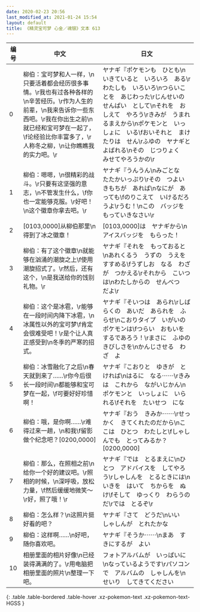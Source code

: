 ```yaml
---
date: 2020-02-23 20:56
last_modified_at: 2021-01-24 15:54
layout: default
title: 《精灵宝可梦 心金／魂银》文本 613
---
```

| 编号 | 中文 | 日文 |
| ---- | ---- | ---- |
| 0 | 柳伯：宝可梦和人一样，\n只要活着都会经历很多事情。\r我也有过各种各样的\n辛苦经历。\r作为人生的前辈，\n我来告诉你一些东西吧。\r我在你出生之前\n就已经和宝可梦在一起了，\f论经验比你丰富多了，\r人称冬之柳，\n让你瞧瞧我的实力吧。\r | ヤナギ『ポケモンも　ひとも\nいきていると　いろいろ　ある\rわたしも　いろいろ\nつらいことを　あじわった\rじんせいの　せんぱい　として\nそれを　おしえて　やろう\rきみが　うまれるまえから\nポケモンと　いっしょに　いる\fおいそれと　まけたりは　せん\rふゆの　ヤナギと　よばれる\nその　じつりょく　みせてやろうかの\r |
| 1 | 柳伯：嗯嗯，\n很精彩的战斗。\r只要有这坚强的意志，\n不管发生什么，\f你也一定能够克服。\r好吧！\n这个徽章你拿去吧。\r | ヤナギ『うんうん\nみごとな　たたかいっぷり\rその　つよい　きもちが　あれば\nなにが　あっても\fのりこえて　いけるだろうよ\rうむ！\nこの　バッジを　もっていきなさい\r |
| 2 | [0103,0000]从柳伯那里\n得到了冰之徽章！ | [0103,0000]は　ヤナギから\nアイスバッジを　もらった！ |
| 3 | 柳伯：有了这个徽章\n就能够在汹涌的潮旋之上\f使用潮旋招式了。\r然后，还有这个，\n是我送给你的饯别礼物。\r | ヤナギ『それを　もっておると\nあれくるう　うずの　うえを　すすめる\fうずしお　なる　わざが　つかえる\rそれから　こいつは\nわたしからの　せんべつ　だよ\r |
| 4 | 柳伯：这个是冰雹，\r能够在一段时间内降下冰雹，\n冰属性以外的宝可梦\f肯定会很难受吧！\r是个让人真正感受到\n冬季的严寒的招式。 | ヤナギ『そいつは　あられ\rしばらくの　あいだ　あられを　ふらせ\nこおりタイプ　いがいの　ポケモンは\fつらい　おもいを　するであろう！\rまさに　ふゆの　きびしさを\nかんじさせる　わざ　よ |
| 5 | 柳伯：冰雪融化了之后\n春天就到来了……\r你今后很长一段时间\n都能够和宝可梦在一起，\f可要好好珍惜啊！ | ヤナギ『こおりと　ゆきが　とければ\nはるに　なる⋯⋯\rきみは　これから　ながいじかん\nポケモンと　いっしょに　いられる\fそれを　たいせつ　にな |
| 6 | 柳伯：哦，是你啊……\r难得过来一趟，\n和我\f留影做个纪念吧？[0200,0000] | ヤナギ『おう　きみか⋯⋯\rせっかく　きてくれたのだから\nここは　ひとつ　わたしと\fしゃしんでも　とってみるか？[0200,0000] |
| 7 | 柳伯：那么，在照相之前\n给你一个好的建议吧。\r照相的时候，\n深呼吸，放松力量，\f然后缓缓地微笑～\r好，照了哦！\r | ヤナギ『では　とるまえに\nひとつ　アドバイスを　してやろう\rしゃしんを　とるときには\nいきを　はいて　ちからを　ぬけ\fそして　ゆっくり　わらうのだ\rでは　とるぞ\r |
| 8 | 柳伯：怎么样？\n这照片挺好看的吧？ | ヤナギ『さて　どうだ\nいい　しゃしんが　とれたかな |
| 9 | 柳伯：这样啊……\n好吧，随你喜欢吧。 | ヤナギ『そうか⋯⋯\nまあ　すきにするが　よい |
| 10 | 相册里面的相片好像\n已经装得满满的了。\r用电脑把相册里面的照片\n整理一下吧。 | フォトアルバムが　いっぱいに\nなっているようです\rパソコンで　アルバムの　しゃしんを\nせいり　してきてください |
{: .table .table-bordered .table-hover .xz-pokemon-text .xz-pokemon-text-HGSS }